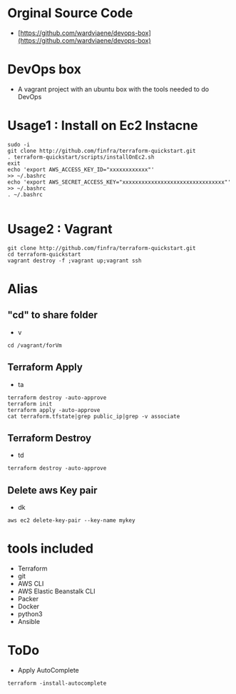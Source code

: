 

# Orginal Source Code
* [https://github.com/wardviaene/devops-box](https://github.com/wardviaene/devops-box)


# DevOps box
* A vagrant project with an ubuntu box with the tools needed to do DevOps

# Usage1 : Install on Ec2 Instacne
```
sudo -i
git clone http://github.com/finfra/terraform-quickstart.git
. terraform-quickstart/scripts/installOnEc2.sh
exit
echo 'export AWS_ACCESS_KEY_ID="xxxxxxxxxxxx"'                          >> ~/.bashrc
echo 'export AWS_SECRET_ACCESS_KEY="xxxxxxxxxxxxxxxxxxxxxxxxxxxxxxxx"'  >> ~/.bashrc
. ~/.bashrc
  

```
# Usage2 : Vagrant
```
git clone http://github.com/finfra/terraform-quickstart.git
cd terraform-quickstart
vagrant destroy -f ;vagrant up;vagrant ssh
```

# Alias
## "cd" to share folder
* v
```
cd /vagrant/forVm
```

## Terraform Apply
* ta
```
terraform destroy -auto-approve
terraform init
terraform apply -auto-approve
cat terraform.tfstate|grep public_ip|grep -v associate
```

## Terraform Destroy
* td
```
terraform destroy -auto-approve
```

## Delete aws Key pair
* dk
```
aws ec2 delete-key-pair --key-name mykey
```


# tools included
* Terraform
* git
* AWS CLI
* AWS Elastic Beanstalk CLI
* Packer
* Docker
* python3
* Ansible

# ToDo
* Apply AutoComplete
```
terraform -install-autocomplete
```
